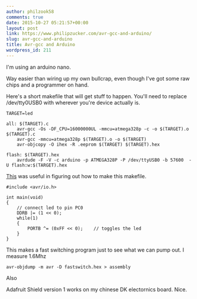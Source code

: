 ```yaml
---
author: philzook58
comments: true
date: 2015-10-27 05:21:57+00:00
layout: post
link: https://www.philipzucker.com/avr-gcc-and-arduino/
slug: avr-gcc-and-arduino
title: Avr-gcc and Arduino
wordpress_id: 211
---
```


I'm using an arduino nano.

Way easier than wiring up my own bullcrap, even though I've got some raw chips and a programmer on hand.

Here's a short makefile that will get stuff to happen. You'll need to replace /dev/tty0USB0 with wherever you're device actually is.

    
    TARGET=led
    
    all: $(TARGET).c
    	avr-gcc -Os -DF_CPU=16000000UL -mmcu=atmega328p -c -o $(TARGET).o $(TARGET).c
    	avr-gcc -mmcu=atmega328p $(TARGET).o -o $(TARGET)
    	avr-objcopy -O ihex -R .eeprom $(TARGET) $(TARGET).hex
    
    flash: $(TARGET).hex
    	avrdude -F -V -c arduino -p ATMEGA328P -P /dev/ttyUSB0 -b 57600  -U flash:w:$(TARGET).hex




[This](https://balau82.wordpress.com/2011/03/29/programming-arduino-uno-in-pure-c/) was useful in figuring out how to make this makefile.

    
    #include <avr/io.h>
    
    int main(void)
    {
        // connect led to pin PC0
        DDRB |= (1 << 0);
        while(1)
        {
            PORTB ^= (0xFF << 0);    // toggles the led
        }
    }


This makes a fast switching program just to see what we can pump out. I measure 1.6Mhz

    
    avr-objdump -m avr -D fastswitch.hex > assembly


Also

Adafruit Shield version 1 works on my chinese DK electornics board. Nice.


